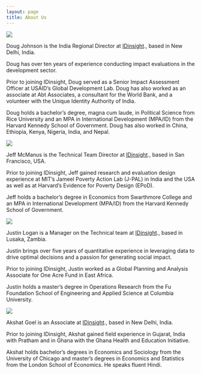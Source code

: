 ```yaml
---
layout: page
title: About Us
---
```


![]({{site.baseurl}}/assets/Doug_Johnson.jpg)

Doug Johnson is the India Regional Director at [IDinsight](http://www.idinsight.org)., based in New Delhi, India.

Doug has over ten years of experience conducting impact evaluations in the development sector.

Prior to joining IDinsight, Doug served as a Senior Impact Assessment Officer at USAID’s Global Development Lab. Doug has also worked as an associate at Abt Associates, a consultant for the World Bank, and a volunteer with the Unique Identity Authority of India.

Doug holds a bachelor’s degree, magna cum laude, in Political Science from Rice University and an MPA in International Development (MPA/ID) from the Harvard Kennedy School of Government. Doug has also worked in China, Ethiopia, Kenya, Nigeria, India, and Nepal.

![]({{site.baseurl}}/assets/Jeffery_McManus.jpg)

Jeff McManus is the Technical Team Director at [IDinsight](http://www.idinsight.org)., based in San Francisco, USA.

Prior to joining IDinsight, Jeff gained research and evaluation design experience at MIT’s Jameel Poverty Action Lab (J-PAL) in India and the USA as well as at Harvard’s Evidence for Poverty Design (EPoD).

Jeff holds a bachelor’s degree in Economics from Swarthmore College and an MPA in International Development (MPA/ID) from the Harvard Kennedy School of Government.

![]({{site.baseurl}}/assets/Justin_Logan.jpg)

Justin Logan is a Manager on the Technical team at [IDinsight](http://www.idinsight.org)., based in Lusaka, Zambia.

Justin brings over five years of quantitative experience in leveraging data to drive optimal decisions and a passion for generating social impact.

Prior to joining IDinsight, Justin worked as a Global Planning and Analysis Associate for One Acre Fund in East Africa.

Justin holds a master’s degree in Operations Research from the Fu Foundation School of Engineering and Applied Science at Columbia University.

![]({{site.baseurl}}/assets/Akshat_Goel.jpg)

Akshat Goel is an Associate at [IDinsight](http://www.idinsight.org)., based in New Delhi, India.

Prior to joining IDinsight, Akshat gained field experience in Gujarat, India with Pratham and in Ghana with the Ghana Health and Education Initiative.

Akshat holds bachelor’s degrees in Economics and Sociology from the University of Chicago and master’s degrees in Economics and Statistics from the London School of Economics. He speaks fluent Hindi.